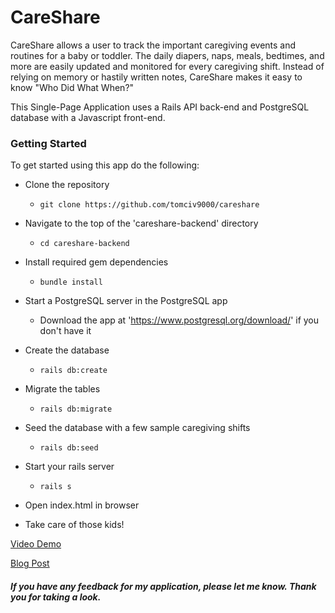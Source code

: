# CareShare

CareShare allows a user to track the important caregiving events and routines for a baby or toddler. The daily diapers, naps, meals, bedtimes, and more are easily updated and monitored for every caregiving shift.  Instead of relying on memory or hastily written notes, CareShare makes it easy to know "Who Did What When?"

This Single-Page Application uses a Rails API back-end and PostgreSQL database with a Javascript front-end.


### Getting Started

To get started using this app do the following:

- Clone the repository
  - ```git clone https://github.com/tomciv9000/careshare```

- Navigate to the top of the 'careshare-backend' directory
  - ```cd careshare-backend```
- Install required gem dependencies
  - ```bundle install```
- Start a PostgreSQL server in the PostgreSQL app
  - Download the app at 'https://www.postgresql.org/download/' if you don't have it
- Create the database
  - ```rails db:create```
- Migrate the tables
  - ```rails db:migrate```
- Seed the database with a few sample caregiving shifts
  - ```rails db:seed```
- Start your rails server
  - ```rails s```
- Open index.html in browser

- Take care of those kids!

[Video Demo](https://www.dropbox.com/s/gkcgxvq8kitlgt5/CARESHARE_Thomas_White.mp4?dl=0)

[Blog Post](https://tomciv9000.github.io/taking_care)

##### If you have any feedback for my application, please let me know. Thank you for taking a look.